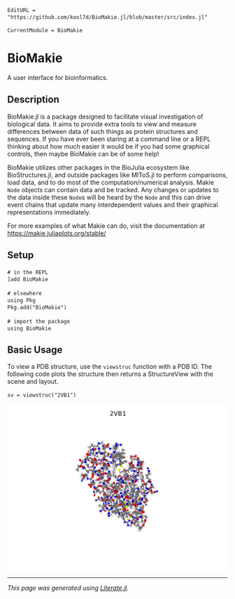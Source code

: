 ```@meta
EditURL = "https://github.com/kool7d/BioMakie.jl/blob/master/src/index.jl"
```

```@meta
CurrentModule = BioMakie
```
# BioMakie

A user interface for bioinformatics.

## Description

BioMakie.jl is a package designed to facilitate visual investigation of biological
data. It aims to provide extra tools to view and measure differences between data
of such things as protein structures and sequences. If you have ever been staring
at a command line or a REPL thinking about how much easier it would be if you had
some graphical controls, then maybe BioMakie can be of some help!

BioMakie utilizes other packages in the BioJulia ecosystem like BioStructures.jl,
and outside packages like MIToS.jl to perform comparisons, load data, and to do
most of the computation/numerical analysis. Makie `Node` objects can contain data
and be tracked. Any changes or updates to the data inside these `Node`s will be
heard by the `Node` and this can drive event chains that update many interdependent
values and their graphical representations immediately.

For more examples of what Makie can do, visit the documentation at
https://makie.juliaplots.org/stable/

## Setup

```@example index
# in the REPL
]add BioMakie

# elsewhere
using Pkg
Pkg.add("BioMakie")

# import the package
using BioMakie
```

## Basic Usage

To view a PDB structure, use the `viewstruc` function with a PDB ID. The following code plots the structure then returns a StructureView with the scene and layout.

```@example index
sv = viewstruc("2VB1")
```
![Image of struc](../assets/2vb1.png)

---

*This page was generated using [Literate.jl](https://github.com/fredrikekre/Literate.jl).*
